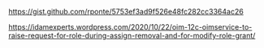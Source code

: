 https://gist.github.com/rponte/5753ef3ad9f526e48fc282cc3364ac26


https://idamexperts.wordpress.com/2020/10/22/oim-12c-oimservice-to-raise-request-for-role-during-assign-removal-and-for-modify-role-grant/